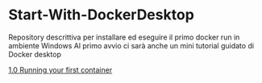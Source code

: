 # Start-With-DockerDesktop
<p>Repository descrittiva per installare ed eseguire il primo docker run in ambiente Windows
Al primo avvio ci sarà anche un mini tutorial guidato di Docker desktop</p>

<a href="https://github.com/Felice-Copp56/Start-With-DockerDesktop/edit/main/Setuo.md">1.0 Running your first container</a>
